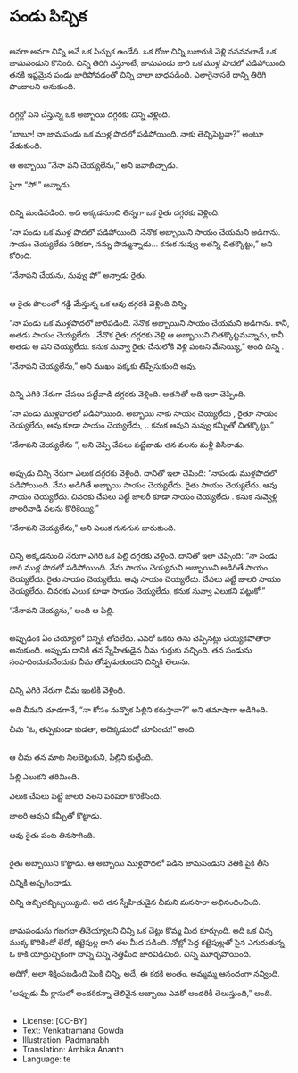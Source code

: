 # పండు పిచ్చిక

##
అనగా అనగా చిన్ని అనే ఒక పిచ్చుక ఉండేది. ఒక రోజు చిన్ని బజారుకి వెళ్లి నవనవలాడే ఒక జామపండుని కొనింది. చిన్ని తిరిగి వస్తూంటే, జామపండు జారి ఒక ముళ్ల పొదలో పడిపోయింది. తనకి ఇష్టమైన పండు జారిపోవడంతో చిన్ని చాలా బాధపడింది. ఎలాగైనాసరే దాన్ని తిరిగి పొందాలని అనుకుంది. 

##
దగ్గర్లో పని చేస్తున్న ఒక అబ్బాయి దగ్గరకు చిన్ని వెళ్లింది. 

“బాబూ! నా జామపండు ఒక ముళ్ల పొదలో పడిపోయింది.  నాకు తెచ్చిపెట్టవా?” అంటూ వేడుకుంది. 

ఆ అబ్బాయి “నేనా పని చెయ్యలేను,” అని జవాబిచ్చాడు. 

పైగా “పో!” అన్నాడు. 

##
చిన్ని మండిపడింది. అది అక్కడనుంచి తిన్నగా ఒక రైతు దగ్గరకు వెళ్లింది. 

“నా పండు ఒక ముళ్ల పొదలో పడిపోయింది. నేనొక అబ్బాయిని సాయం చేయమని అడిగాను. సాయం చెయ్యలేదు సరికదా, నన్ను పొమ్మన్నాడు...  కనుక నువ్వు అతన్ని చితక్కొట్టు,” అని కోరింది. 

“నేనాపని చేయను, నువ్వు  పో” అన్నాడు రైతు. 

##
ఆ రైతు పొలంలో గడ్డి మేస్తున్న ఒక ఆవు దగ్గరకి వెళ్లింది చిన్ని. 

“నా పండు ఒక ముళ్లపొదలో జారిపడింది. నేనొక అబ్బాయిని సాయం చేయమని అడిగాను. కానీ, అతడు సాయం చెయ్యలేదు . నేనొక రైతు దగ్గరకు వెళ్లి  ఆ అబ్బాయిని చితక్కొట్టమన్నాను, కానీ అతడు ఆ పని చెయ్యలేదు. కనుక నువ్వా రైతు చేనులోకి వెళ్లి పంటని మేసెయ్యి,” అంది చిన్ని . 

”నేనాపని చెయ్యలేను,” అని ముఖం పక్కకు తిప్పేసుకుంది ఆవు. 

##
చిన్ని ఎగిరి నేరుగా చేపలు పట్టేవాడి దగ్గరకు వెళ్లింది. అతనితో అది ఇలా చెప్పింది. 

“నా పండు ముళ్లపొదలో పడిపోయింది. అబ్బాయి నాకు సాయం చెయ్యలేదు , రైతూ సాయం చెయ్యలేదు, ఆవు కూడా సాయం చెయ్యలేదు, .. కనుక ఆవుని నువ్వు కమ్చీతో చితక్కొట్టు.” 

“నేనాపని చెయ్యలేను ”, అని చెప్పి చేపలు పట్టేవాడు తన వలను మళ్లీ విసిరాడు. 

##
అప్పుడు చిన్ని నేరుగా ఎలుక దగ్గరకు వెళ్లింది. దానితో ఇలా చెపింది: “నాపండు ముళ్లపొదలో పడిపోయింది. నేను అడిగితే అబ్బాయి సాయం చెయ్యలేదు. రైతు సాయం చెయ్యలేదు. ఆవు సాయం చెయ్యలేదు.
చివరకు చేపలు పట్టే జాలరీ కూడా సాయం చెయ్యలేదు . కనుక నువ్వెళ్లి జాలరివాడి వలను కొరికెయ్యి.” 

“నేనాపని చెయ్యలేను,” అని ఎలుక గునగున జారుకుంది. 

##
చిన్ని అక్కడనుంచి నేరుగా ఎగిరి ఒక పిల్లి దగ్గరకు వెళ్లింది. దానితో ఇలా చెప్పింది: “నా పండు జారి ముళ్ల పొదలో పడిపోయింది. నేను సాయం చెయ్యమని అబ్బాయిని అడిగితే సాయం చెయ్యలేదు. రైతు సాయం చెయ్యలేదు. ఆవు సాయం చెయ్యలేదు. చేపలు పట్టే జాలరి సాయం చెయ్యలేదు. చివరకు ఎలుక కూడా సాయం చెయ్యలేదు, కనుక నువ్వా ఎలుకని పట్టుకో.” 

“నేనాపని చెయ్యను,” అంది ఆ పిల్లి. 

##
అప్పుడింక ఏం చెయ్యాలో చిన్నికి తోచలేదు. ఎవరో ఒకరు తను చెప్పినట్లు చెయ్యకపోతారా అనుకుంది. అప్పుడు దానికి తన స్నేహితుడైన చీమ గుర్తుకు వచ్చింది. తన పండును సంపాదించుకునేందుకు చీమ తోడ్పడుతుందని చిన్నికి తెలుసు. 

##
చిన్ని ఎగిరి నేరుగా చీమ ఇంటికి వెళ్లింది. 

అది చీమని చూడగానే, “నా కోసం నువ్వొక పిల్లిని కరుస్తావా?” అని తమాషాగా అడిగింది. 

చీమ “ఓ, తప్పకుండా కుడతా, అదెక్కడుందో చూపించు!” అంది. 

##
ఆ చీమ తన మాట నిలబెట్టుకుని, పిల్లిని కుట్టింది. 

పిల్లి ఎలుకని తరిమింది. 

ఎలుక చేపలు పట్టే జాలరి వలని పరపరా కొరికేసింది. 

జాలరి ఆవుని కమ్చీతో కొట్టాడు. 

ఆవు రైతు పంట తినసాగింది. 

##
రైతు అబ్బాయిని కొట్టాడు. ఆ అబ్బాయి ముళ్లపొదలో పడిన జామపండుని వెతికి పైకి తీసి 

చిన్నికి అప్పగించాడు. 

చిన్ని ఉబ్బితబ్బిబ్బయ్యింది. అది తన స్నేహితుడైన చీమని మనసారా అభినందించింది. 

##
జామపండును గబగబా తినెయ్యాలని చిన్ని ఒక చెట్టు కొమ్మ మీద కూర్చుంది. అది ఒక చిన్న ముక్క కొరికిందో లేదో, కట్టెపుల్ల దాని తల మీద పడింది. నోట్లో  పెద్ద కట్టెపుల్లతో  పైన ఎగురుతున్న ఓ కాకి యాధ్రుచ్చికంగా దాన్ని చిన్ని నెత్తిమీద జారవిడిచింది. చిన్ని మూర్ఛపోయింది. 

అదిగో, అలా శిక్షింపబడింది పెంకి చిన్ని. అదే, ఈ కథకి అంతం. అమ్మమ్మ ఆనందంగా నవ్వింది. 

“అప్పుడు మీ క్లాసులో అందరికన్నా తెలివైన అబ్బాయి ఎవరో అందరికీ తెలుస్తుంది,” అంది. 

##
* License: [CC-BY]
* Text: Venkatramana Gowda
* Illustration: Padmanabh
* Translation: Ambika Ananth
* Language: te
